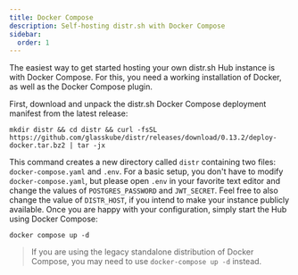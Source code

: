 ```yaml
---
title: Docker Compose
description: Self-hosting distr.sh with Docker Compose
sidebar:
  order: 1
---
```


The easiest way to get started hosting your own distr.sh Hub instance is with Docker Compose.
For this, you need a working installation of Docker, as well as the Docker Compose plugin.

First, download and unpack the distr.sh Docker Compose deployment manifest from the latest release:

<!-- TODO: update release version automatically? -->

```shell
mkdir distr && cd distr && curl -fsSL https://github.com/glasskube/distr/releases/download/0.13.2/deploy-docker.tar.bz2 | tar -jx
```

This command creates a new directory called `distr` containing two files: `docker-compose.yaml` and `.env`.
For a basic setup, you don't have to modify `docker-compose.yaml`, but please open `.env` in your favorite text editor and change the values of `POSTGRES_PASSWORD` and `JWT_SECRET`.
Feel free to also change the value of `DISTR_HOST`, if you intend to make your instance publicly available.
Once you are happy with your configuration, simply start the Hub using Docker Compose:

```shell
docker compose up -d
```

> If you are using the legacy standalone distribution of Docker Compose, you may need to use `docker-compose up -d` instead.
